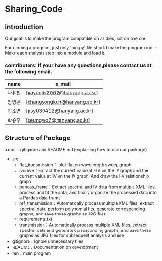 # Sharing_Code

## introduction
Our goal is to make the program compatible on all dies, not on one die. 

For running a program, just only 'run.py' file should make the program run. - Make each analysis step into a module and load it.
### contributors: If your have any questions,please contact us at the following email.

| name | e_mail | 
| --- | --- |
| 나유진 | [nayoujin2002@hanyang.ac.kr] |
| 창영곤 | [changyongkun@hanyang.ac.kr] |
| 박소연 | [psy030412@hanyang.ac.kr] |
| 박승우 | [seungwo7@hanyang.ac.kr] |



## Structure of Package

+doc : .gitignore and README.md (explaining how to use our package)
+ src
   + flat_transmission： plot flatten wavelength sweep graph
   + ivcurve：Extract the current value at -1V on the IV graph and the current value at 1V on the IV graph. And draw the I-V relationship graph
   + pandas_frame：Extract spectral and IV data from multiple XML files, process and fit the data, and finally organize the processed data into a Pandas data frame
   + ref_transmission：Automatically process multiple XML files, extract spectral data, perform polynomial fits, generate corresponding graphs, and save these graphs as JPG files
   + requirements.txt
   + transmission：Automatically process multiple XML files, extract spectral data and generate corresponding graphs, and save these graphs as JPG files for subsequent analysis and use
+ gitignore：Ignore unnecessary files
+ README：Documentation on development
+ run：main program
